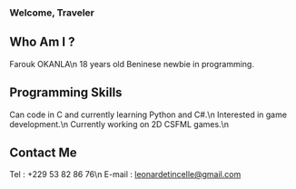 ### Welcome, Traveler

## Who Am I ?
Farouk OKANLA\n
18 years old Beninese newbie in programming.

## Programming Skills
Can code in C and currently learning Python and C#.\n
Interested in game development.\n
Currently working on 2D CSFML games.\n

## Contact Me
Tel : +229 53 82 86 76\n
E-mail : leonardetincelle@gmail.com
